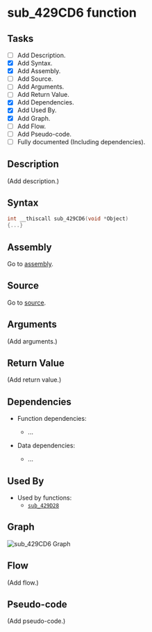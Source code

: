 # sub_429CD6 function

## Tasks

- [ ] Add Description.
- [X] Add Syntax.
- [X] Add Assembly.
- [ ] Add Source.
- [ ] Add Arguments.
- [ ] Add Return Value.
- [X] Add Dependencies.
- [X] Add Used By.
- [X] Add Graph.
- [ ] Add Flow.
- [ ] Add Pseudo-code.
- [ ] Fully documented (Including dependencies).

## Description

(Add description.)

## Syntax

```c
int __thiscall sub_429CD6(void *Object)
{...}
```

## Assembly

Go to [assembly](../asm/sub_429CD6.asm).

## Source

Go to [source](../cc/sub_429CD6.cc).

## Arguments

(Add arguments.)

## Return Value

(Add return value.)

## Dependencies

* Function dependencies:
  * ...


* Data dependencies:
  * ...

## Used By

* Used by functions:
  * [`sub_429D28`](../md/sub_429D28.md)

## Graph

![sub_429CD6 Graph](../svg/sub_429CD6.svg "sub_429CD6 Graph")

## Flow

(Add flow.)

## Pseudo-code

(Add pseudo-code.)

